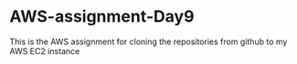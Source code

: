 # AWS-assignment-Day9
This is the AWS assignment for cloning the repositories from github to my AWS EC2 instance 

